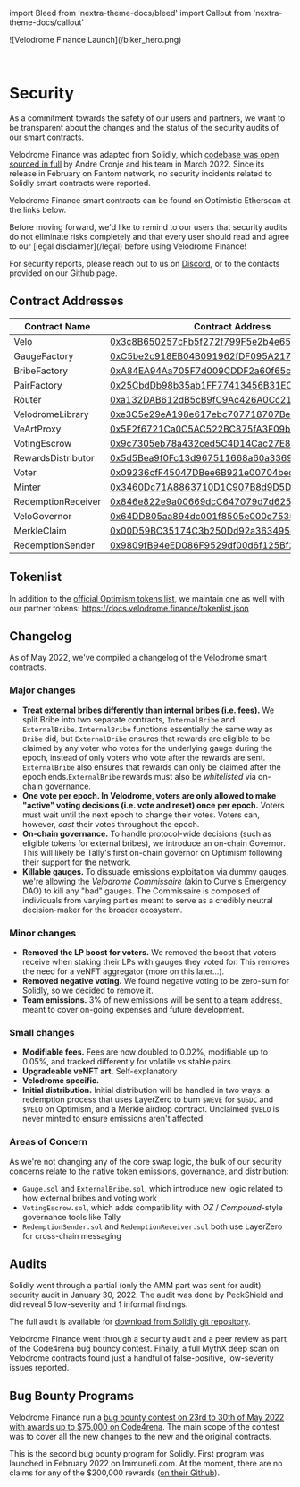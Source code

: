 import Bleed from 'nextra-theme-docs/bleed'
import Callout from 'nextra-theme-docs/callout'

<Bleed>
  ![Velodrome Finance Launch](/biker_hero.png)
</Bleed>

&nbsp;

# Security

As a commitment towards the safety of our users and partners, we want to
be transparent about the changes and the status of the security audits of our
smart contracts.

Velodrome Finance was adapted from Solidly, which [codebase was open
sourced in full](https://github.com/solidlyexchange/) by Andre Cronje and his team in
March 2022. Since its release in February on Fantom network, no security
incidents related to Solidly smart contracts were reported.

Velodrome Finance smart contracts can be found on Optimistic Etherscan at the links below.

<Callout emoji="⚠️">
  Before moving forward, we'd like to remind to our users that
  security audits do not eliminate risks completely and that
  every user should read and agree to our
  [legal disclaimer](/legal) before using Velodrome Finance!

  For security reports, please reach out to us on
  [Discord](https://discord.gg/eGgYPGczaf), or to the contacts provided on our Github page.
</Callout>

## Contract Addresses

| Contract Name | Contract Address | Network |
| --- | --- | --- |
| Velo               | [0x3c8B650257cFb5f272f799F5e2b4e65093a11a05](https://optimistic.etherscan.io/address/0x3c8B650257cFb5f272f799F5e2b4e65093a11a05#code) | Optimism |
| GaugeFactory       | [0xC5be2c918EB04B091962fDF095A217A55CFA42C5](https://optimistic.etherscan.io/address/0xC5be2c918EB04B091962fDF095A217A55CFA42C5#code) | Optimism |
| BribeFactory       | [0xA84EA94Aa705F7d009CDDF2a60f65c0d446b748E](https://optimistic.etherscan.io/address/0xA84EA94Aa705F7d009CDDF2a60f65c0d446b748E#code) | Optimism |
| PairFactory        | [0x25CbdDb98b35ab1FF77413456B31EC81A6B6B746](https://optimistic.etherscan.io/address/0x25CbdDb98b35ab1FF77413456B31EC81A6B6B746#code) | Optimism |
| Router             | [0xa132DAB612dB5cB9fC9Ac426A0Cc215A3423F9c9](https://optimistic.etherscan.io/address/0xa132DAB612dB5cB9fC9Ac426A0Cc215A3423F9c9#code) | Optimism |
| VelodromeLibrary   | [0xe3C5e29eA198e617ebc707718707Beff9393Fa51](https://optimistic.etherscan.io/address/0xe3C5e29eA198e617ebc707718707Beff9393Fa51#code) | Optimism |
| VeArtProxy         | [0x5F2f6721Ca0C5AC522BC875fA3F09bF693dcFa1D](https://optimistic.etherscan.io/address/0x5F2f6721Ca0C5AC522BC875fA3F09bF693dcFa1D#code) | Optimism |
| VotingEscrow       | [0x9c7305eb78a432ced5C4D14Cac27E8Ed569A2e26](https://optimistic.etherscan.io/address/0x9c7305eb78a432ced5C4D14Cac27E8Ed569A2e26#code) | Optimism |
| RewardsDistributor | [0x5d5Bea9f0Fc13d967511668a60a3369fD53F784F](https://optimistic.etherscan.io/address/0x5d5Bea9f0Fc13d967511668a60a3369fD53F784F#code) | Optimism |
| Voter              | [0x09236cfF45047DBee6B921e00704bed6D6B8Cf7e](https://optimistic.etherscan.io/address/0x09236cfF45047DBee6B921e00704bed6D6B8Cf7e#code) | Optimism |
| Minter             | [0x3460Dc71A8863710D1C907B8d9D5DBC053a4102d](https://optimistic.etherscan.io/address/0x3460Dc71A8863710D1C907B8d9D5DBC053a4102d#code) | Optimism |
| RedemptionReceiver | [0x846e822e9a00669dcC647079d7d625d2cd25A951](https://optimistic.etherscan.io/address/0x846e822e9a00669dcC647079d7d625d2cd25A951#code) | Optimism |
| VeloGovernor       | [0x64DD805aa894dc001f8505e000c7535179D96C9E](https://optimistic.etherscan.io/address/0x64DD805aa894dc001f8505e000c7535179D96C9E#code) | Optimism |
| MerkleClaim        | [0x00D59BC35174C3b250Dd92a363495d38C8777a49](https://optimistic.etherscan.io/address/0x00d59bc35174c3b250dd92a363495d38c8777a49#code) | Optimism |
| RedemptionSender   | [0x9809fB94eED086F9529df00d6f125Bf25Ee84A93](https://ftmscan.com/address/0x9809fB94eED086F9529df00d6f125Bf25Ee84A93#code) | Fantom |

## Tokenlist

In addition to the [official Optimism tokens
list](https://tokenlists.org/token-list?url=https://static.optimism.io/optimism.tokenlist.json),
we maintain one as well
with our partner tokens:
https://docs.velodrome.finance/tokenlist.json

## Changelog

As of May 2022, we've compiled a changelog of the Velodrome smart contracts.

### Major changes

  - **Treat external bribes differently than internal bribes (i.e. fees).**
    We split Bribe into two separate contracts, `InternalBribe` and
    `ExternalBribe`. `InternalBribe` functions essentially the same way as `Bribe`
    did, but `ExternalBribe` ensures that rewards are eliglble to be claimed by
    any voter who votes for the underlying gauge during the epoch, instead of
    only voters who vote after the rewards are sent. `ExternalBribe` also ensures
    that rewards can only be claimed after the epoch ends.`ExternalBribe`
    rewards must also be _whitelisted_ via on-chain governance.
  - **One vote per epoch. In Velodrome, voters are only allowed to make "active"
    voting decisions (i.e. vote and reset) once per epoch.** Voters must wait
    until the next epoch to change their votes. Voters can, however, _cast_
    their votes throughout the epoch.
  - **On-chain governance.** To handle protocol-wide decisions (such as eligible
    tokens for external bribes), we introduce an on-chain Governor. This will
    likely be Tally's first on-chain governor on Optimism following their
    support for the network.
  - **Killable gauges.** To dissuade emissions exploitation via dummy gauges, we're
    allowing the _Velodrome Commissaire_ (akin to Curve's Emergency DAO) to kill
    any "bad" gauges. The Commissaire is composed of individuals from varying
    parties meant to serve as a credibly neutral decision-maker for the broader
    ecosystem.

### Minor changes

  - **Removed the LP boost for voters.** We removed the boost that voters receive
    when staking their LPs with gauges they voted for. This removes the need
    for a veNFT aggregator (more on this later...).
  - **Removed negative voting.** We found negative voting to be zero-sum for
    Solidly, so we decided to remove it.
  - **Team emissions.** 3% of new emissions will be sent to a team address, meant
    to cover on-going expenses and future development.

### Small changes

  - **Modifiable fees.** Fees are now doubled to 0.02%, modifiable up to 0.05%, and
    tracked differently for volatile vs stable pairs.
  - **Upgradeable veNFT art.** Self-explanatory
  - **Velodrome specific.**
  - **Initial distribution.** Initial distribution will be handled in two ways: a
    redemption process that uses LayerZero to burn `$WEVE` for `$USDC` and
    `$VELO` on Optimism, and a Merkle airdrop contract. Unclaimed `$VELO` is
    never minted to ensure emissions aren't affected.

### Areas of Concern

As we're not changing any of the core swap logic, the bulk of our security
concerns relate to the native token emissions, governance, and distribution:

 * `Gauge.sol` and `ExternalBribe.sol`, which introduce new logic related to how
   external bribes and voting work
 * `VotingEscrow.sol`, which adds compatibility with _OZ_ / _Compound_-style
   governance tools like Tally
 * `RedemptionSender.sol` and `RedemptionReceiver.sol` both use LayerZero for
   cross-chain messaging

## Audits

Solidly went through a partial (only the AMM part was sent for audit) security
audit in January 30, 2022. The audit was done by PeckShield and did reveal 5
low-severity and 1 informal findings.

The full audit is available for [download from Solidly git
repository](https://github.com/solidlyexchange/solidly/blob/master/audits/e456a816-3802-4384-894c-825a4177245a.pdf).

Velodrome Finance went through a security audit and a peer review as part of the Code4rena bug bouncy contest.
Finally, a full MythX deep scan on Velodrome contracts found just a
handful of false-positive, low-severity issues reported.

## Bug Bounty Programs

Velodrome Finance run a [bug bounty contest on 23rd to 30th of May 2022 with
awards up to $75,000 on Code4rena](https://code4rena.com/contests/2022-05-velodrome-finance-contest).
The main scope of the contest was to cover all the new changes to the new and
the original contracts.

This is the second bug bounty program for Solidly. First program
was launched in February 2022 on Immunefi.com. At the moment, there are no
claims for any of the $200,000 rewards ([on their
Github](https://github.com/solidlyexchange/solidly/blob/master/SECURITY.md)).
